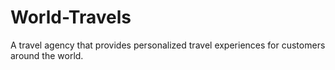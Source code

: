 # World-Travels
A travel agency that provides personalized travel experiences for customers around the world.
